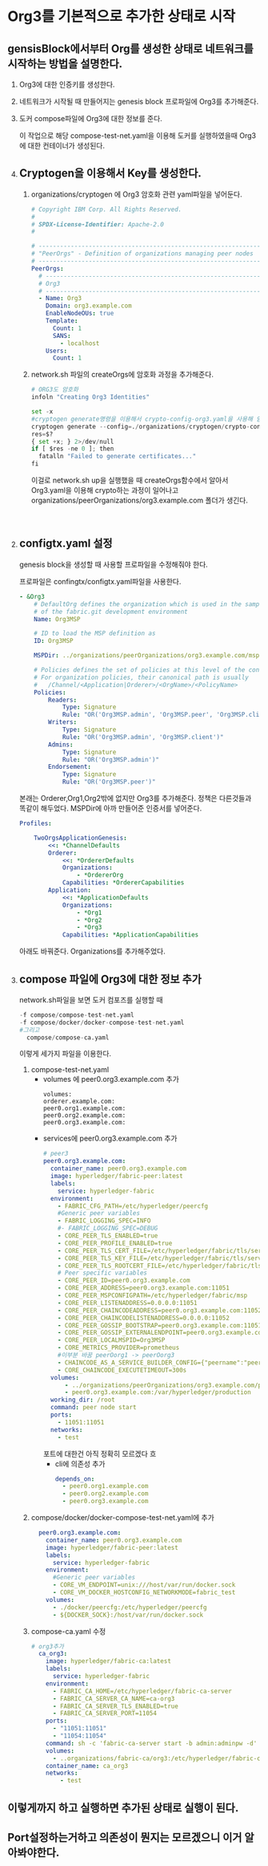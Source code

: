 # Org3를 기본적으로 추가한 상태로 시작


##  gensisBlock에서부터 Org를 생성한 상태로 네트워크를 시작하는 방법을 설명한다.

1. Org3에 대한 인증키를 생성한다.
2. 네트워크가 시작될 때 만들어지는 genesis block 프로파일에 Org3를 추가해준다.
3. 도커 compose파일에 Org3에 대한 정보를 준다.

    이 작업으로 해당 compose-test-net.yaml을 이용해 도커를 실행하였을때 Org3에 대한 컨테이너가 생성된다. 








1.  ##  **Cryptogen을 이용해서 Key를 생성한다.**

    1.  organizations/cryptogen 에 Org3 암호화 관련 yaml파일을 넣어둔다.
        ```yaml
        # Copyright IBM Corp. All Rights Reserved.
        #
        # SPDX-License-Identifier: Apache-2.0
        #

        # ---------------------------------------------------------------------------
        # "PeerOrgs" - Definition of organizations managing peer nodes
        # ---------------------------------------------------------------------------
        PeerOrgs:
          # ---------------------------------------------------------------------------
          # Org3
          # ---------------------------------------------------------------------------
          - Name: Org3
            Domain: org3.example.com
            EnableNodeOUs: true
            Template:
              Count: 1
              SANS:
                - localhost
            Users:
              Count: 1
        ```
    
    2.  network.sh 파일의 createOrgs에 암호화 과정을 추가해준다.
        ```python
        # ORG3도 암호화
        infoln "Creating Org3 Identities"

        set -x
        #cryptogen generate명령을 이용해서 crypto-config-org3.yaml을 사용해 암호화한다.
        cryptogen generate --config=./organizations/cryptogen/crypto-config-org3.yaml --output="organizations"
        res=$?
        { set +x; } 2>/dev/null
        if [ $res -ne 0 ]; then
          fatalln "Failed to generate certificates..."
        fi
        ```
        이걸로 network.sh up을 실행했을 때 createOrgs함수에서 알아서 Org3.yaml을 이용해 crypto하는 과정이 일어나고 organizations/peerOrganizations/org3.example.com 폴더가 생긴다.

<br>

2.  ##  **configtx.yaml 설정**  
    genesis block을 생성할 때 사용할 프로파일을 수정해줘야 한다. 

    프로파일은 confingtx/configtx.yaml파일을 사용한다. 

    ```yaml
    - &Org3
        # DefaultOrg defines the organization which is used in the sampleconfig
        # of the fabric.git development environment
        Name: Org3MSP

        # ID to load the MSP definition as
        ID: Org3MSP

        MSPDir: ../organizations/peerOrganizations/org3.example.com/msp

        # Policies defines the set of policies at this level of the config tree
        # For organization policies, their canonical path is usually
        #   /Channel/<Application|Orderer>/<OrgName>/<PolicyName>
        Policies:
            Readers:
                Type: Signature
                Rule: "OR('Org3MSP.admin', 'Org3MSP.peer', 'Org3MSP.client')"
            Writers:
                Type: Signature
                Rule: "OR('Org3MSP.admin', 'Org3MSP.client')"
            Admins:
                Type: Signature
                Rule: "OR('Org3MSP.admin')"
            Endorsement:
                Type: Signature
                Rule: "OR('Org3MSP.peer')"
      ```
      본래는 Orderer,Org1,Org2밖에 없지만 Org3를 추가해준다.
      정책은 다른것들과 똑같이 해두었다. MSPDir에 아까 만들어준 인증서를 넣어준다.

      ```yaml
      Profiles:

          TwoOrgsApplicationGenesis:
              <<: *ChannelDefaults
              Orderer:
                  <<: *OrdererDefaults
                  Organizations:
                      - *OrdererOrg
                  Capabilities: *OrdererCapabilities
              Application:
                  <<: *ApplicationDefaults
                  Organizations:
                      - *Org1
                      - *Org2
                      - *Org3
                  Capabilities: *ApplicationCapabilities
      ```
      아래도 바꿔준다. Organizations를 추가해주었다.


3. ## **compose 파일에 Org3에 대한 정보 추가**
    network.sh파일을 보면 도커 컴포즈를 실행할 때 
    ```python
    -f compose/compose-test-net.yaml 
    -f compose/docker/docker-compose-test-net.yaml
    #그리고 
      compose/compose-ca.yaml
    ```
    이렇게 세가지 파일을 이용한다.

    1.  compose-test-net.yaml
        * volumes 에 peer0.org3.example.com 추가
          ```
          volumes:
          orderer.example.com:
          peer0.org1.example.com:
          peer0.org2.example.com:
          peer0.org3.example.com:
          ```
        * services에 peer0.org3.example.com 추가
          ```yaml
          # peer3
          peer0.org3.example.com:
            container_name: peer0.org3.example.com
            image: hyperledger/fabric-peer:latest
            labels:
              service: hyperledger-fabric
            environment:
              - FABRIC_CFG_PATH=/etc/hyperledger/peercfg
              #Generic peer variables
              - FABRIC_LOGGING_SPEC=INFO
              #- FABRIC_LOGGING_SPEC=DEBUG
              - CORE_PEER_TLS_ENABLED=true
              - CORE_PEER_PROFILE_ENABLED=true
              - CORE_PEER_TLS_CERT_FILE=/etc/hyperledger/fabric/tls/server.crt
              - CORE_PEER_TLS_KEY_FILE=/etc/hyperledger/fabric/tls/server.key
              - CORE_PEER_TLS_ROOTCERT_FILE=/etc/hyperledger/fabric/tls/ca.crt
              # Peer specific variables
              - CORE_PEER_ID=peer0.org3.example.com
              - CORE_PEER_ADDRESS=peer0.org3.example.com:11051
              - CORE_PEER_MSPCONFIGPATH=/etc/hyperledger/fabric/msp
              - CORE_PEER_LISTENADDRESS=0.0.0.0:11051
              - CORE_PEER_CHAINCODEADDRESS=peer0.org3.example.com:11052
              - CORE_PEER_CHAINCODELISTENADDRESS=0.0.0.0:11052
              - CORE_PEER_GOSSIP_BOOTSTRAP=peer0.org3.example.com:11051
              - CORE_PEER_GOSSIP_EXTERNALENDPOINT=peer0.org3.example.com:11051
              - CORE_PEER_LOCALMSPID=Org3MSP
              - CORE_METRICS_PROVIDER=prometheus
              #이부분 바꿈 peerOorg1 -> peerOorg3
              - CHAINCODE_AS_A_SERVICE_BUILDER_CONFIG={"peername":"peer0org3"}
              - CORE_CHAINCODE_EXECUTETIMEOUT=300s      
            volumes:
                - ../organizations/peerOrganizations/org3.example.com/peers/peer0.org3.example.com:/etc/hyperledger/fabric        
                - peer0.org3.example.com:/var/hyperledger/production
            working_dir: /root
            command: peer node start
            ports:
              - 11051:11051
            networks:
              - test
          ```
          포트에 대한건 아직 정확히 모르겠다 흐
          * cli에 의존성 추가
            ```yaml
            depends_on:
              - peer0.org1.example.com
              - peer0.org2.example.com
              - peer0.org3.example.com
            ```
      2.  compose/docker/docker-compose-test-net.yaml에 추가
          ```yaml
            peer0.org3.example.com:
              container_name: peer0.org3.example.com
              image: hyperledger/fabric-peer:latest
              labels:
                service: hyperledger-fabric
              environment:
                #Generic peer variables
                - CORE_VM_ENDPOINT=unix:///host/var/run/docker.sock
                - CORE_VM_DOCKER_HOSTCONFIG_NETWORKMODE=fabric_test
              volumes:
                - ./docker/peercfg:/etc/hyperledger/peercfg
                - ${DOCKER_SOCK}:/host/var/run/docker.sock
          ```
      3.  compose-ca.yaml 수정
          ```yaml
          # org3추가
            ca_org3:
              image: hyperledger/fabric-ca:latest
              labels:
                service: hyperledger-fabric
              environment:
                - FABRIC_CA_HOME=/etc/hyperledger/fabric-ca-server
                - FABRIC_CA_SERVER_CA_NAME=ca-org3
                - FABRIC_CA_SERVER_TLS_ENABLED=true
                - FABRIC_CA_SERVER_PORT=11054
              ports:
                - "11051:11051"    
                - "11054:11054"
              command: sh -c 'fabric-ca-server start -b admin:adminpw -d'
              volumes:
                - ..organizations/fabric-ca/org3:/etc/hyperledger/fabric-ca-server
              container_name: ca_org3
              networks:
                  - test
            ```
##  이렇게까지 하고 실행하면 추가된 상태로 실행이 된다.

## Port설정하는거하고 의존성이 뭔지는 모르겠으니 이거 알아봐야한다.


